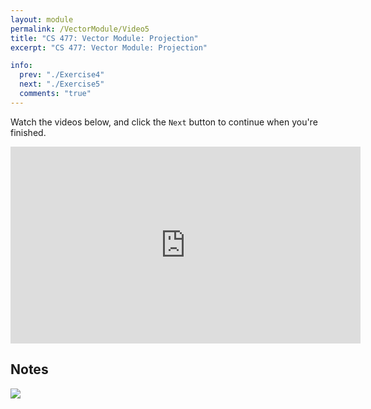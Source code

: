 ```yaml
---
layout: module
permalink: /VectorModule/Video5
title: "CS 477: Vector Module: Projection"
excerpt: "CS 477: Vector Module: Projection"

info:
  prev: "./Exercise4"
  next: "./Exercise5"
  comments: "true"
---
```


<p>
Watch the videos below, and click the <code>Next</code> button to continue when you're finished.  
</p>

<p>


<iframe width="560" height="315" src="https://www.youtube.com/embed/C1r1qE6wzaQ" title="YouTube video player" frameborder="0" allow="accelerometer; autoplay; clipboard-write; encrypted-media; gyroscope; picture-in-picture" allowfullscreen></iframe>

</p>



<h2>Notes</h2>

<img src = "../images/VectorModule/Projection.svg">